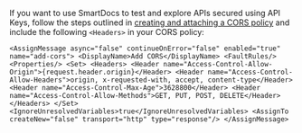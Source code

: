 If you want to use SmartDocs to test and explore APIs secured using API Keys, follow the steps outlined in [creating and attaching a CORS policy](https://docs.apigee.com/api-platform/develop/adding-cors-support-api-proxy#attachinganaddcorspolicytoanewapiproxy) and include the following `<Headers>` in your CORS policy:

`<AssignMessage async="false" continueOnError="false" enabled="true" name="add-cors">
    <DisplayName>Add CORS</DisplayName>
    <FaultRules/>
    <Properties/>
    <Set>
        <Headers>
            <Header name="Access-Control-Allow-Origin">{request.header.origin}</Header>
            <Header name="Access-Control-Allow-Headers">origin, x-requested-with, accept, content-type</Header>
            <Header name="Access-Control-Max-Age">3628800</Header>
            <Header name="Access-Control-Allow-Methods">GET, PUT, POST, DELETE</Header>
        </Headers>
    </Set>
    <IgnoreUnresolvedVariables>true</IgnoreUnresolvedVariables>
    <AssignTo createNew="false" transport="http" type="response"/>
</AssignMessage>`